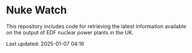 # Nuke Watch

This repository includes code for retrieving the latest information available on the output of EDF nuclear power plants in the UK.

Last updated: 2025-01-07 04:16